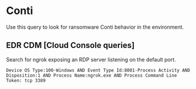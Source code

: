 # Conti

Use this query to look for ransomware Conti behavior in the environment.

## EDR CDM [Cloud Console queries]

Search for ngrok exposing an RDP server listening on the default port.

```
Device OS Type:100-Windows AND Event Type Id:8001-Process Activity AND Disposition:1 AND Process Name:ngrok.exe AND Process Command Line Token: tcp 3389
```
